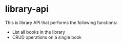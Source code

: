 # library-api

This is library API that performs the following functions:
- List all books in the library
- CRUD operations on a single book
